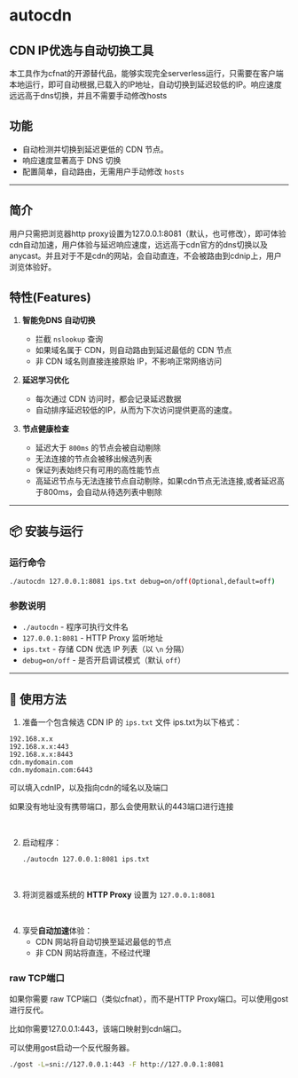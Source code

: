 
# autocdn

## CDN IP优选与自动切换工具

本工具作为cfnat的开源替代品，能够实现完全serverless运行，只需要在客户端本地运行，即可自动根据,已载入的IP地址，自动切换到延迟较低的IP。响应速度远远高于dns切换，并且不需要手动修改hosts

## 功能

- 自动检测并切换到延迟更低的 CDN 节点。
- 响应速度显著高于 DNS 切换
- 配置简单，自动路由，无需用户手动修改 `hosts`

---

## 简介

用户只需把浏览器http proxy设置为127.0.0.1:8081（默认，也可修改），即可体验cdn自动加速，用户体验与延迟响应速度，远远高于cdn官方的dns切换以及anycast。并且对于不是cdn的网站，会自动直连，不会被路由到cdnip上，用户浏览体验好。

## 特性(Features)

1. **智能免DNS 自动切换**  
   - 拦截 `nslookup` 查询  
   - 如果域名属于 CDN，则自动路由到延迟最低的 CDN 节点  
   - 非 CDN 域名则直接连接原始 IP，不影响正常网络访问

2. **延迟学习优化**  
   - 每次通过 CDN 访问时，都会记录延迟数据  
   - 自动排序延迟较低的IP，从而为下次访问提供更高的速度。

3. **节点健康检查**  
   - 延迟大于 `800ms` 的节点会被自动剔除  
   - 无法连接的节点会被移出候选列表  
   - 保证列表始终只有可用的高性能节点
   - 高延迟节点与无法连接节点自动剔除，如果cdn节点无法连接,或者延迟高于800ms，会自动从待选列表中剔除

---

## 📦 安装与运行

### 运行命令
```bash
./autocdn 127.0.0.1:8081 ips.txt debug=on/off(Optional,default=off)
```

### 参数说明
- `./autocdn` - 程序可执行文件名
- `127.0.0.1:8081` - HTTP Proxy 监听地址
- `ips.txt` - 存储 CDN 优选 IP 列表（以 `\n` 分隔）
- `debug=on/off` - 是否开启调试模式（默认 `off`）

---

## 🚀 使用方法

1. 准备一个包含候选 CDN IP 的 `ips.txt` 文件
ips.txt为以下格式：
```text
192.168.x.x
192.168.x.x:443
192.168.x.x:8443
cdn.mydomain.com
cdn.mydomain.com:6443
```
可以填入cdnIP，以及指向cdn的域名以及端口

如果没有地址没有携带端口，那么会使用默认的443端口进行连接

<br>

2. 启动程序：
   ```bash
   ./autocdn 127.0.0.1:8081 ips.txt
   ```
   
<br>
  
3. 将浏览器或系统的 **HTTP Proxy** 设置为 `127.0.0.1:8081`

<br>

4. 享受**自动加速**体验：
   - CDN 网站将自动切换至延迟最低的节点  
   - 非 CDN 网站将直连，不经过代理

### raw TCP端口

如果你需要 raw TCP端口（类似cfnat），而不是HTTP Proxy端口。可以使用gost进行反代。

比如你需要127.0.0.1:443，该端口映射到cdn端口。

可以使用gost启动一个反代服务器。
```bash
./gost -L=sni://127.0.0.1:443 -F http://127.0.0.1:8081
```
